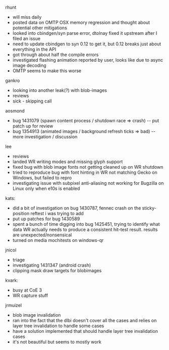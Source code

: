 rhunt
* will miss daily
* posted data on OMTP OSX memory regression and thought about potential other mitigations
* looked into cbindgen/syn parse error, dtolnay fixed it upstream after I filed an issue
* need to update cbindgen to syn 0.12 to get it, but 0.12 breaks just about everything in the API
* got through about half the compile errors
* investigated flashing animation reported by user, looks like due to async image decoding
* OMTP seems to make this worse

gankro
* looking into another leak(?) with blob-images
* reviews
* sick - skipping call

aosmond
* bug 1431079 (spawn content process / shutdown race => crash) -- put patch up for review
* bug 1354913 (animated images / background refresh ticks => bad) -- more investigation / discussion

lee
* reviews
* landed WR writing modes and missing glyph support
* fixed bug with blob image fonts not getting cleaned up on WR shutdown
* tried to reproduce bug with font hinting in WR not matching Gecko on Windows, but failed to repro
* investigating issue with subpixel anti-aliasing not working for Bugzilla on Linux only when e10s is enabled

kats:
* did a bit of investigation on bug 1430787, fennec crash on the sticky-position reftest i was trying to add
* put up patches for bug 1430589
* spent a bunch of time digging into bug 1425451, trying to identify what data WR actually needs to produce a consistent hit-test result. results are unexpected/nonsensical
* turned on media mochitests on windows-qr

jnicol
* triage
* investigating 1431347 (android crash)
* clipping mask draw targets for blobimages

kvark:
* busy at CoE 3
* WR capture stuff

jrmuizel
* blob image invalidation
* ran into the fact that the dlbi doesn't cover all the cases and relies on layer tree invalidation to handle some cases
* have a solution implemented that should handle layer tree invalidation cases
* it's not beautiful but seems to mostly work
